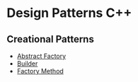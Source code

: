 # Design Patterns C++

## Creational Patterns
* [Abstract Factory](https://github.com/Dibad/design-patterns-cpp/tree/master/Abstract%20Factory)
* [Builder](https://github.com/Dibad/design-patterns-cpp/tree/master/Builder)
* [Factory Method](https://github.com/Dibad/design-patterns-cpp/tree/master/Factory%20Method)
